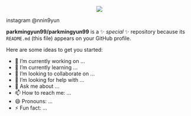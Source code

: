 <div align="center">
<img src="https://capsule-render.vercel.app/api?type=cylinder&color=auto&text=Junior%20Back-end%20Developer&fontAlignY=45&fontSize=40&height=150&desc=park min gyun&descAlignY=70">
</div>

instagram
@nnin9yun

**parkmingyun99/parkmingyun99** is a ✨ _special_ ✨ repository because its `README.md` (this file) appears on your GitHub profile.

Here are some ideas to get you started:

- 🔭 I’m currently working on ...
- 🌱 I’m currently learning ...
- 👯 I’m looking to collaborate on ...
- 🤔 I’m looking for help with ...
- 💬 Ask me about ...
- 📫 How to reach me: ...
- 😄 Pronouns: ...
- ⚡ Fun fact: ...

